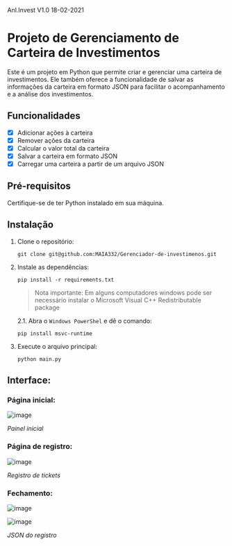 Anl.Invest V1.0 18-02-2021

# Projeto de Gerenciamento de Carteira de Investimentos

Este é um projeto em Python que permite criar e gerenciar uma carteira de investimentos. Ele também oferece a funcionalidade de salvar as informações da carteira em formato JSON para facilitar o acompanhamento e a análise dos investimentos.

## Funcionalidades

- [x] Adicionar ações à carteira
- [x] Remover ações da carteira
- [x] Calcular o valor total da carteira
- [x] Salvar a carteira em formato JSON
- [x] Carregar uma carteira a partir de um arquivo JSON

## Pré-requisitos

Certifique-se de ter Python instalado em sua máquina.

## Instalação

1. Clone o repositório:

   ```
   git clone git@github.com:MAIA332/Gerenciador-de-investimenos.git
   ```

2. Instale as dependências:

    ```
    pip install -r requirements.txt
    ```

    > Nota importante: Em alguns computadores windows pode ser necessário instalar o Microsoft Visual C++ Redistributable package

    2.1. Abra o ```Windows PowerShel``` e dê o comando:

    ```
    pip install msvc-runtime
    ```
        

3. Execute o arquivo principal:

    ```
    python main.py
    ```
## Interface:

### Página inicial:

![image](https://github.com/MAIA332/Gerenciador-de-investimenos/assets/67965680/effffe54-749f-4146-90c4-f9080a02664e)

_Painel inicial_

### Página de registro:

![image](https://github.com/MAIA332/Gerenciador-de-investimenos/assets/67965680/6b28f8d6-ce41-4390-87c6-3b04ba925be0)

_Registro de tickets_

### Fechamento:

![image](https://github.com/MAIA332/Gerenciador-de-investimenos/assets/67965680/1f30a43c-7ae8-498f-88be-a1cdc51b5f1a)


![image](https://github.com/MAIA332/Gerenciador-de-investimenos/assets/67965680/0170d8bc-84df-4628-8b77-2de7c9bd7271)

_JSON do registro_



